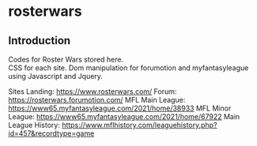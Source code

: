 # rosterwars

## Introduction
Codes for Roster Wars stored here.  <br />
CSS for each site. 
Dom manipulation for forumotion and myfantasyleague using Javascript and Jquery. 

Sites
Landing: https://www.rosterwars.com/
Forum: https://rosterwars.forumotion.com/
MFL Main League: https://www65.myfantasyleague.com/2021/home/38933
MFL Minor League: https://www65.myfantasyleague.com/2021/home/67922
Main League History: https://www.mflhistory.com/leaguehistory.php?id=457&recordtype=game
